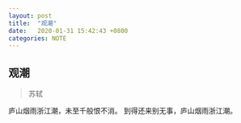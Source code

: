 ```yaml
---
layout: post
title:  "观潮"
date:   2020-01-31 15:42:43 +0800
categories: NOTE
---
```


## 观潮
>苏轼

庐山烟雨浙江潮，未至千般恨不消。
到得还来别无事，庐山烟雨浙江潮。
